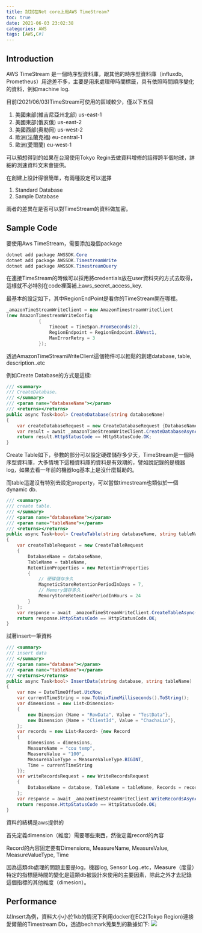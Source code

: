 ```yaml
---
title: 試試在Net core上用AWS TimeStream?
toc: true
date: 2021-06-03 23:02:38
categories: AWS
tags: [AWS,C#]
---
```



## Introduction

AWS TimeStream 是一個時序型資料庫，跟其他的時序型資料庫（influxdb, Prometheus）用途差不多，主要是用來處理帶時間標籤，具有依照時間順序變化的資料，例如machine log.
<!-- more -->

目前(2021/06/03)TimeStream可使用的區域較少，僅以下五個
1. 美國東部(維吉尼亞州北部) us-east-1
2. 美國東部(俄亥俄) us-east-2
3. 美國西部(奧勒岡) us-west-2
4. 歐洲(法蘭克福) eu-central-1
5. 歐洲(愛爾蘭) eu-west-1

可以預想得到的如果在台灣使用Tokyo Regin去做資料增修的話得跨半個地球，詳細的測速資料文末會提供。

在創建上設計得很簡單，有兩種設定可以選擇
1. Standard Database
2. Sample Database

兩者的差異在是否可以對TimeStream的資料做加密。

## Sample Code

要使用Aws TimeStream，需要添加幾個package

```cs
dotnet add package AWSSDK.Core
dotnet add package AWSSDK.TimestreamWrite
dotnet add package AWSSDK.TimestreamQuery
```

在連接TimeStream的時候可以採用將credentials放在user資料夾的方式去取得，這樣就不必特別在code裡面補上aws_secret_access_key.

最基本的設定如下，其中RegionEndPoint是看你的TimeStream開在哪裡。


```cs
_amazonTimeStreamWriteClient = new AmazonTimestreamWriteClient
(new AmazonTimestreamWriteConfig
            {
                Timeout = TimeSpan.FromSeconds(2), 
				RegionEndpoint = RegionEndpoint.EUWest1, 
				MaxErrorRetry = 3
            });
```

透過AmazonTimeStreamWriteClient這個物件可以輕鬆的創建database, table, description..etc

例如Create Database的方式是這樣:

```Cs
/// <summary>
/// CreateDatabase.
/// </summary>
/// <param name="databaseName"></param>
/// <returns></returns>
public async Task<bool> CreateDatabase(string databaseName)
{
    var createDatabaseRequest = new CreateDatabaseRequest {DatabaseName = databaseName};
    var result = await _amazonTimeStreamWriteClient.CreateDatabaseAsync(createDatabaseRequest);
    return result.HttpStatusCode == HttpStatusCode.OK;
}
```

Create Table如下，參數的部分可以設定硬碟儲存多少天，TimeStream是一個時序型資料庫，大多情境下這種資料庫的資料是有效期的，譬如說記錄的是機器log，如果去看一年前的機器log基本上是沒什麼幫助的。

而table這邊沒有特別去設定property，可以當做timestream也類似於一個dynamic db.

```cs
/// <summary>
/// create table.
/// </summary>
/// <param name="databaseName"></param>
/// <param name="tableName"></param>
/// <returns></returns>
public async Task<bool> CreateTable(string databaseName, string tableName)
{
    var createTableRequest = new CreateTableRequest
    {
        DatabaseName = databaseName,
        TableName = tableName,
        RetentionProperties = new RetentionProperties
        {
            // 硬碟儲存多久
            MagneticStoreRetentionPeriodInDays = 7,
            // Memory儲存多久
            MemoryStoreRetentionPeriodInHours = 24
        }
    };
    var response = await _amazonTimeStreamWriteClient.CreateTableAsync(createTableRequest);
    return response.HttpStatusCode == HttpStatusCode.OK;
}
```

試著insert一筆資料
```cs
/// <summary>
/// insert data
/// </summary>
/// <param name="database"></param>
/// <param name="tableName"></param>
/// <returns></returns>
public async Task<bool> InsertData(string database, string tableName)
{
    var now = DateTimeOffset.UtcNow;
    var currentTimeString = now.ToUnixTimeMilliseconds().ToString();
    var dimensions = new List<Dimension>
    {
        new Dimension {Name = "RowData", Value = "TestData"},
        new Dimension {Name = "ClientId", Value = "ChachaLin"},
    };
    var records = new List<Record> {new Record
    {
        Dimensions = dimensions,
        MeasureName = "cou temp",
        MeasureValue = "100",
        MeasureValueType = MeasureValueType.BIGINT,
        Time = currentTimeString
    }};
    var writeRecordsRequest = new WriteRecordsRequest
    {
        DatabaseName = database, TableName = tableName, Records = records
    };
    var response = await _amazonTimeStreamWriteClient.WriteRecordsAsync(writeRecordsRequest);
    return response.HttpStatusCode == HttpStatusCode.OK;
}
```

資料的結構是aws提供的

首先定義dimension（維度）需要哪些東西，然後定義record的內容

Record的內容固定要有Dimensions, MeasureName, MeasureValue, MeasureValueType, Time

因為這類db處理的問題主要是log，機器log, Sensor Log..etc，Measure（度量）特定的指標隨時間的變化是這類db被設計來使用的主要因素，除此之外才去記錄這個指標的其他維度（dimesion）。

## Performance

以Insert為例，資料大小小於1kb的情況下利用docker在EC2(Tokyo Region)連接愛爾蘭的Timestream Db，透過bechmark蒐集到的數據如下:
![](performance.png)
